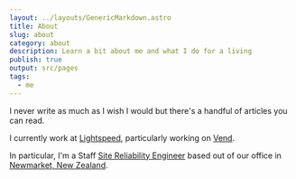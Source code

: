 ```yaml
---
layout: ../layouts/GenericMarkdown.astro
title: About
slug: about
category: about
description: Learn a bit about me and what I do for a living
publish: true
output: src/pages
tags:
  - me
---
```


I never write as much as I wish I would but there's a handful of articles you can read.

I currently work at [Lightspeed](https://www.lightspeedhq.com/), particularly working on [Vend](https://www.vendhq.com/nz/).

In particular, I'm a Staff [Site Reliability Engineer](https://en.wikipedia.org/wiki/Site_Reliability_Engineering) based out of our office in [Newmarket, New Zealand](https://en.wikipedia.org/wiki/Newmarket,_New_Zealand).
